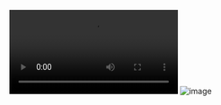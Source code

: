 ![image](https://i.gyazo.com/2709381eab69b2ea32bc1a23cbbd5e37.mp4)
![image](https://user-images.githubusercontent.com/31670615/161641143-9fddffe8-8b24-4035-ae3a-c12ee78913a8.png)
